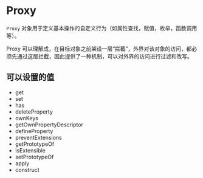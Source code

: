 # Proxy

`Proxy` 对象用于定义基本操作的自定义行为（如属性查找，赋值，枚举，函数调用等）。

Proxy 可以理解成，在目标对象之前架设一层“拦截”，外界对该对象的访问，都必须先通过这层拦截，因此提供了一种机制，可以对外界的访问进行过滤和改写。

## 可以设置的值

* get
* set
* has
* deleteProperty
* ownKeys
* getOwnPropertyDescriptor
* defineProperty
* preventExtensions
* getPrototypeOf
* isExtensible
* setPrototypeOf
* apply
* construct